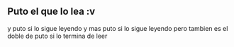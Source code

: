 ## Puto el que lo lea :v

y puto si lo sigue leyendo y mas puto si lo sigue leyendo pero tambien es 
el doble de puto si lo termina de leer
